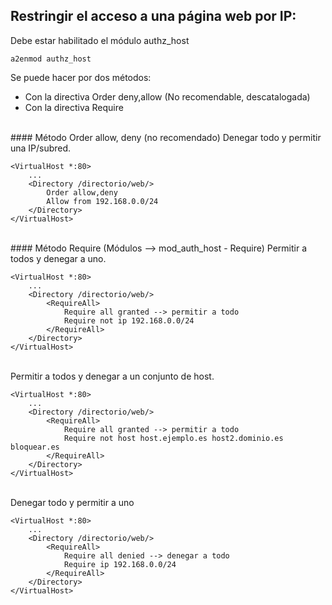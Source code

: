 ## Restringir el acceso a una página web por IP:

Debe estar habilitado el módulo authz_host
    
    a2enmod authz_host

Se puede hacer por dos métodos:
- Con la directiva Order deny,allow (No recomendable, descatalogada)
- Con la directiva Require
<br>
#### Método Order allow, deny (no recomendado)
Denegar todo y permitir una IP/subred.

    <VirtualHost *:80>
	    ...
	    <Directory /directorio/web/>
		    Order allow,deny
		    Allow from 192.168.0.0/24
	    </Directory>
    </VirtualHost>

<br>
#### Método Require (Módulos --> mod_auth_host - Require)
Permitir a todos y denegar a uno.

    <VirtualHost *:80>
	    ...
	    <Directory /directorio/web/>
		    <RequireAll>
			    Require all granted --> permitir a todo
			    Require not ip 192.168.0.0/24
		    </RequireAll>
	    </Directory>
    </VirtualHost>  
<br>
Permitir a todos y denegar a un conjunto de host.

    <VirtualHost *:80>
	    ...
	    <Directory /directorio/web/>
		    <RequireAll>
			    Require all granted --> permitir a todo
			    Require not host host.ejemplo.es host2.dominio.es bloquear.es
		    </RequireAll>
	    </Directory>
    </VirtualHost>
 <br> 
Denegar todo y permitir a uno

    <VirtualHost *:80>
	    ...
	    <Directory /directorio/web/>
    		<RequireAll>
	    		Require all denied --> denegar a todo
		    	Require ip 192.168.0.0/24
    		</RequireAll>
	    </Directory>
    </VirtualHost>
